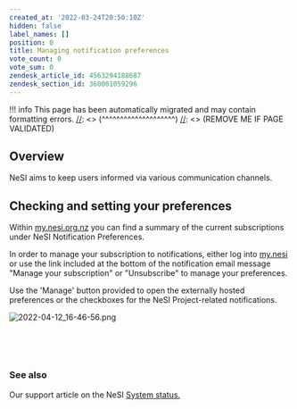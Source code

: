 ```yaml
---
created_at: '2022-03-24T20:50:10Z'
hidden: false
label_names: []
position: 0
title: Managing notification preferences
vote_count: 0
vote_sum: 0
zendesk_article_id: 4563294188687
zendesk_section_id: 360001059296
---
```




[//]: <> (REMOVE ME IF PAGE VALIDATED)
[//]: <> (vvvvvvvvvvvvvvvvvvvv)
!!! info
    This page has been automatically migrated and may contain formatting errors.
[//]: <> (^^^^^^^^^^^^^^^^^^^^)
[//]: <> (REMOVE ME IF PAGE VALIDATED)

<h2 id="01FYYXSRFYYXF4YDHV48M88GS2">Overview</h2>
<p>NeSI aims to keep users informed via various communication channels. </p>
<h2 id="01FYYXSRFYNB1AQ6EVMY0GRVV5">Checking and setting your preferences</h2>
<p><span data-slate-node="text">Within </span><a class="guide-markup" href="https://my.nesi.org.nz/account/preference" target="_blank" rel="noopener noreferrer" data-slate-node="element" data-slate-inline="true" data-slate-fragment="JTVCJTdCJTIyY2hpbGRyZW4lMjIlM0ElNUIlN0IlMjJ0ZXh0JTIyJTNBJTIybG9nJTIwaW50byUyMCUyMiU3RCUyQyU3QiUyMnR5cGUlMjIlM0ElMjJhJTIyJTJDJTIyaHJlZiUyMiUzQSUyMmh0dHBzJTNBJTJGJTJGbXkubmVzaS5vcmcubnolMkZhY2NvdW50JTJGcHJlZmVyZW5jZSUyMiUyQyUyMmNoaWxkcmVuJTIyJTNBJTVCJTdCJTIydGV4dCUyMiUzQSUyMm15Lm5lc2klMjIlN0QlNUQlMkMlMjJ0YXJnZXQlMjIlM0ElMjJfYmxhbmslMjIlN0QlMkMlN0IlMjJ0ZXh0JTIyJTNBJTIyJTIwJTIyJTdEJTVEJTJDJTIydHlwZSUyMiUzQSUyMnAlMjIlN0QlNUQ=">my.nesi.org.nz</a> you can find a summary of the current subscriptions under NeSI Notification Preferences. </p>

<p>In order to manage your subscription to notifications, 
either log into <a href="https://my.nesi.org.nz/account/preference" target="_blank" rel="noopener noreferrer">my.nesi</a> or use the link included at the bottom of the notification email message "Manage your subscription" or "Unsubscribe" to manage your preferences.</p>
<p>Use the 'Manage' button provided to open the externally hosted preferences or the checkboxes for the NeSI Project-related notifications.</p>
<p><img src="https://support.nesi.org.nz/hc/article_attachments/4657584659343/2022-04-12_16-46-56.png" alt="2022-04-12_16-46-56.png"></p>
<p> </p>
<p> </p>
<h3 id="01FYYXSRFZ43D09XKY93S73AXV">See also</h3>
<p>Our support article on the NeSI <a href="https://support.nesi.org.nz/hc/en-gb/articles/360000751636" target="_blank" rel="noopener">System status.</a></p>